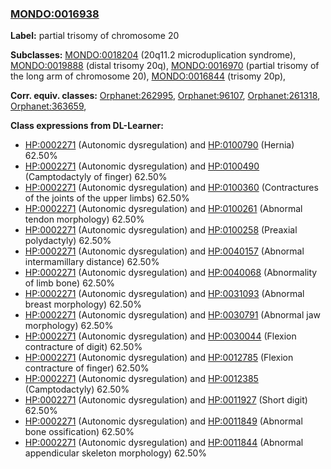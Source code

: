
### [MONDO:0016938](http://purl.obolibrary.org/obo/MONDO_0016938)
**Label:** partial trisomy of chromosome 20

**Subclasses:** [MONDO:0018204](http://purl.obolibrary.org/obo/MONDO_0018204) (20q11.2 microduplication syndrome), [MONDO:0019888](http://purl.obolibrary.org/obo/MONDO_0019888) (distal trisomy 20q), [MONDO:0016970](http://purl.obolibrary.org/obo/MONDO_0016970) (partial trisomy of the long arm of chromosome 20), [MONDO:0016844](http://purl.obolibrary.org/obo/MONDO_0016844) (trisomy 20p), 

**Corr. equiv. classes:** [Orphanet:262995](http://www.orpha.net/ORDO/Orphanet_262995), [Orphanet:96107](http://www.orpha.net/ORDO/Orphanet_96107), [Orphanet:261318](http://www.orpha.net/ORDO/Orphanet_261318), [Orphanet:363659](http://www.orpha.net/ORDO/Orphanet_363659), 

**Class expressions from DL-Learner:**

- [HP:0002271](http://purl.obolibrary.org/obo/HP_0002271) (Autonomic dysregulation) and [HP:0100790](http://purl.obolibrary.org/obo/HP_0100790) (Hernia) 62.50%
- [HP:0002271](http://purl.obolibrary.org/obo/HP_0002271) (Autonomic dysregulation) and [HP:0100490](http://purl.obolibrary.org/obo/HP_0100490) (Camptodactyly of finger) 62.50%
- [HP:0002271](http://purl.obolibrary.org/obo/HP_0002271) (Autonomic dysregulation) and [HP:0100360](http://purl.obolibrary.org/obo/HP_0100360) (Contractures of the joints of the upper limbs) 62.50%
- [HP:0002271](http://purl.obolibrary.org/obo/HP_0002271) (Autonomic dysregulation) and [HP:0100261](http://purl.obolibrary.org/obo/HP_0100261) (Abnormal tendon morphology) 62.50%
- [HP:0002271](http://purl.obolibrary.org/obo/HP_0002271) (Autonomic dysregulation) and [HP:0100258](http://purl.obolibrary.org/obo/HP_0100258) (Preaxial polydactyly) 62.50%
- [HP:0002271](http://purl.obolibrary.org/obo/HP_0002271) (Autonomic dysregulation) and [HP:0040157](http://purl.obolibrary.org/obo/HP_0040157) (Abnormal intermamillary distance) 62.50%
- [HP:0002271](http://purl.obolibrary.org/obo/HP_0002271) (Autonomic dysregulation) and [HP:0040068](http://purl.obolibrary.org/obo/HP_0040068) (Abnormality of limb bone) 62.50%
- [HP:0002271](http://purl.obolibrary.org/obo/HP_0002271) (Autonomic dysregulation) and [HP:0031093](http://purl.obolibrary.org/obo/HP_0031093) (Abnormal breast morphology) 62.50%
- [HP:0002271](http://purl.obolibrary.org/obo/HP_0002271) (Autonomic dysregulation) and [HP:0030791](http://purl.obolibrary.org/obo/HP_0030791) (Abnormal jaw morphology) 62.50%
- [HP:0002271](http://purl.obolibrary.org/obo/HP_0002271) (Autonomic dysregulation) and [HP:0030044](http://purl.obolibrary.org/obo/HP_0030044) (Flexion contracture of digit) 62.50%
- [HP:0002271](http://purl.obolibrary.org/obo/HP_0002271) (Autonomic dysregulation) and [HP:0012785](http://purl.obolibrary.org/obo/HP_0012785) (Flexion contracture of finger) 62.50%
- [HP:0002271](http://purl.obolibrary.org/obo/HP_0002271) (Autonomic dysregulation) and [HP:0012385](http://purl.obolibrary.org/obo/HP_0012385) (Camptodactyly) 62.50%
- [HP:0002271](http://purl.obolibrary.org/obo/HP_0002271) (Autonomic dysregulation) and [HP:0011927](http://purl.obolibrary.org/obo/HP_0011927) (Short digit) 62.50%
- [HP:0002271](http://purl.obolibrary.org/obo/HP_0002271) (Autonomic dysregulation) and [HP:0011849](http://purl.obolibrary.org/obo/HP_0011849) (Abnormal bone ossification) 62.50%
- [HP:0002271](http://purl.obolibrary.org/obo/HP_0002271) (Autonomic dysregulation) and [HP:0011844](http://purl.obolibrary.org/obo/HP_0011844) (Abnormal appendicular skeleton morphology) 62.50%


